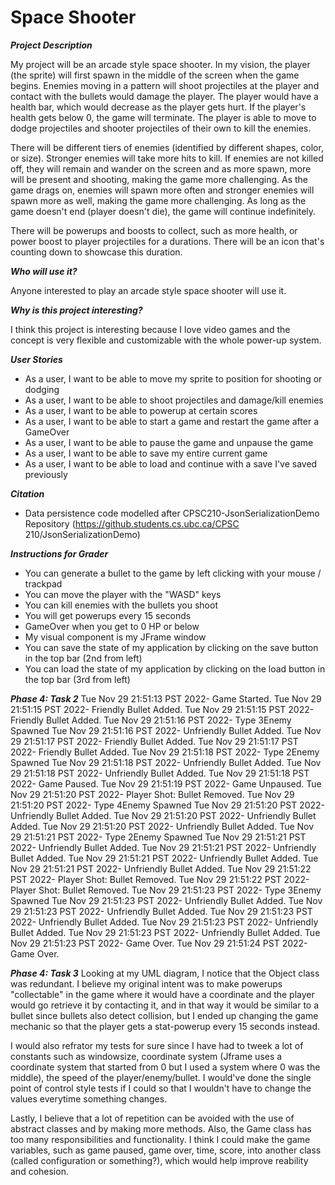 # Space Shooter 


***Project Description***

My project will be an arcade style space shooter. 
In my vision, the player (the sprite) will first spawn
in the middle of the screen when the game begins. Enemies
moving in a pattern will shoot projectiles at the player
and contact with the bullets would damage the player. The
player would have a health bar, which would decrease as
the player gets hurt. If the player's health gets below 0,
the game will terminate. The player is able to move to dodge
projectiles and shooter projectiles of their own to kill
the enemies. 

There will be different tiers of enemies (identified by
different shapes, color, or size). Stronger enemies 
will take more hits to kill. If enemies are not killed off,
they will remain and wander on the screen and as more 
spawn, more will be present and shooting, making the game
more challenging. As the game drags on, enemies will spawn
more often and stronger enemies will spawn more as well, 
making the game more challenging. As long as the game 
doesn't end (player doesn't die), the game will continue
indefinitely. 

There will be powerups and boosts to collect, such as 
more health, or power boost to player projectiles for a 
durations. There will be an icon that's counting down
to showcase this duration. 

***Who will use it?***

Anyone interested to play an arcade style space shooter
will use it.

***Why is this project interesting?***

I think this project is interesting because I love video
games and the concept is very flexible and customizable 
with the whole power-up system. 


***User Stories***
- As a user, I want to be able to move my sprite to position for shooting or dodging
- As a user, I want to be able to shoot projectiles and damage/kill enemies
- As a user, I want to be able to powerup at certain scores
- As a user, I want to be able to start a game and restart the game after a GameOver
- As a user, I want to be able to pause the game and unpause the game
- As a user, I want to be able to save my entire current game 
- As a user, I want to be able to load and continue with a save I've saved previously

***Citation***
- Data persistence code modelled after CPSC210-JsonSerializationDemo Repository (https://github.students.cs.ubc.ca/CPSC
210/JsonSerializationDemo)


***Instructions for Grader***
- You can generate a bullet to the game by left clicking with your mouse / trackpad
- You can move the player with the "WASD" keys
- You can kill enemies with the bullets you shoot
- You will get powerups every 15 seconds
- GameOver when you get to 0 HP or below
- My visual component is my JFrame window
- You can save the state of my application by clicking on the save button in the top bar (2nd from left)
- You can load the state of my application by clicking on the load button in the top bar (3rd from left)

***Phase 4: Task 2***
Tue Nov 29 21:51:13 PST 2022- Game Started.
Tue Nov 29 21:51:15 PST 2022- Friendly Bullet Added.
Tue Nov 29 21:51:15 PST 2022- Friendly Bullet Added.
Tue Nov 29 21:51:16 PST 2022- Type 3Enemy Spawned
Tue Nov 29 21:51:16 PST 2022- Unfriendly Bullet Added.
Tue Nov 29 21:51:17 PST 2022- Friendly Bullet Added.
Tue Nov 29 21:51:17 PST 2022- Friendly Bullet Added.
Tue Nov 29 21:51:18 PST 2022- Type 2Enemy Spawned
Tue Nov 29 21:51:18 PST 2022- Unfriendly Bullet Added.
Tue Nov 29 21:51:18 PST 2022- Unfriendly Bullet Added.
Tue Nov 29 21:51:18 PST 2022- Game Paused.
Tue Nov 29 21:51:19 PST 2022- Game Unpaused.
Tue Nov 29 21:51:20 PST 2022- Player Shot: Bullet Removed.
Tue Nov 29 21:51:20 PST 2022- Type 4Enemy Spawned
Tue Nov 29 21:51:20 PST 2022- Unfriendly Bullet Added.
Tue Nov 29 21:51:20 PST 2022- Unfriendly Bullet Added.
Tue Nov 29 21:51:20 PST 2022- Unfriendly Bullet Added.
Tue Nov 29 21:51:21 PST 2022- Type 2Enemy Spawned
Tue Nov 29 21:51:21 PST 2022- Unfriendly Bullet Added.
Tue Nov 29 21:51:21 PST 2022- Unfriendly Bullet Added.
Tue Nov 29 21:51:21 PST 2022- Unfriendly Bullet Added.
Tue Nov 29 21:51:21 PST 2022- Unfriendly Bullet Added.
Tue Nov 29 21:51:22 PST 2022- Player Shot: Bullet Removed.
Tue Nov 29 21:51:22 PST 2022- Player Shot: Bullet Removed.
Tue Nov 29 21:51:23 PST 2022- Type 3Enemy Spawned
Tue Nov 29 21:51:23 PST 2022- Unfriendly Bullet Added.
Tue Nov 29 21:51:23 PST 2022- Unfriendly Bullet Added.
Tue Nov 29 21:51:23 PST 2022- Unfriendly Bullet Added.
Tue Nov 29 21:51:23 PST 2022- Unfriendly Bullet Added.
Tue Nov 29 21:51:23 PST 2022- Unfriendly Bullet Added.
Tue Nov 29 21:51:23 PST 2022- Game Over.
Tue Nov 29 21:51:24 PST 2022- Game Over.

***Phase 4: Task 3***
Looking at my UML diagram, I notice that the Object class was redundant. I believe my original intent was to make
powerups "collectable" in the game where it would have a coordinate and the player would go retrieve it by contacting 
it, and in that way it would be similar to a bullet since bullets also detect collision, but I ended up changing the 
game mechanic so that the player gets a stat-powerup every 15 seconds instead. 

I would also refrator my tests for sure since I have had to tweek a lot of constants such as windowsize, coordinate 
system (Jframe uses a coordinate system that started from 0 but I used a system where 0 was the middle), the speed of 
the player/enemy/bullet. I would've done the single point of control style tests if I could so that I wouldn't have to 
change the values everytime something changes.

Lastly, I believe that a lot of repetition can be avoided with the use of abstract classes and by making more methods. 
Also, the Game class has too many responsibilities and functionality. I think I could make the game variables, such as
game paused, game over, time, score, into another class (called configuration or something?), which would help improve
reability and cohesion. 